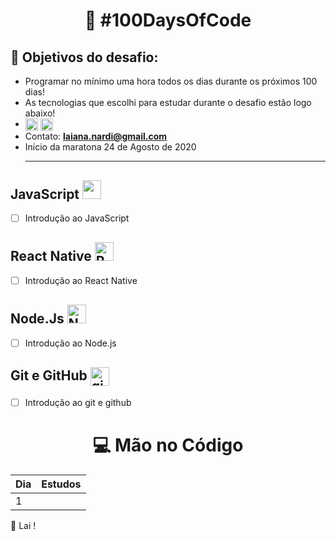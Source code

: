 
<h1 align="center">
   🚀 #100DaysOfCode
</h1>

## 🎯 Objetivos do desafio: 
- Programar no mínimo uma hora todos os dias durante os próximos 100 dias!
- As tecnologias que escolhi para estudar durante o desafio estão logo abaixo!
- <a href="https://www.instagram.com/_lai_13_/" target="blank"><img align="center" src="https://cdn.jsdelivr.net/npm/simple-icons@3.0.1/icons/instagram.svg" alt="instagram Laiana" height="20" width="20" /></a> <a href="https://www.linkedin.com/in/laiana-santiago/" target="blank"><img align="center" src="https://cdn.jsdelivr.net/npm/simple-icons@3.0.1/icons/linkedin.svg" alt="Linkedin Laiana Santiago" height="20" width="20" /></a>
- Contato:  **laiana.nardi@gmail.com** <br>
- Início da maratona 24 de Agosto de 2020 <hr>

## JavaScript <img src="https://github.com/laiananardi/100daysofcode/blob/master/img_readme/js.png" width="30" height="30"/> 
- [ ] Introdução ao JavaScript

## React Native <img src="https://github.com/laiananardi/100daysofcode/blob/master/img_readme/reactnative.png" alt="React Native" width="30" height="30"/> 

- [ ] Introdução ao React Native

## Node.Js <img src="https://github.com/laiananardi/100daysofcode/blob/master/img_readme/nodejs.png" alt="Node.Js" width="30" height="30"/> 
- [ ] Introdução ao Node.js

 ## Git e GitHub <img align="center" src="https://github.com/laiananardi/100daysofcode/blob/master/img_readme/github.webp" alt="git e github" height="30" width="30" /> 
 
- [ ] Introdução ao git e github



 <h1 align="center">
   💻  Mão no Código 
</h1> 

|Dia|Estudos|
| -------- | ----------------- |
| 1 |  |  |  

 💜 Lai !

